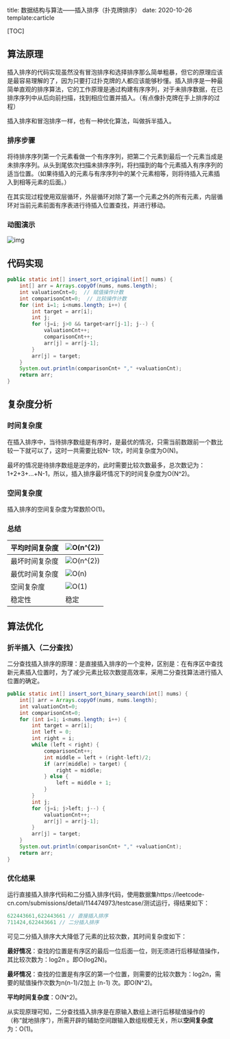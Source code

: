title: 数据结构与算法——插入排序（扑克牌排序）
date: 2020-10-26
template:carticle


[TOC]


## 算法原理

插入排序的代码实现虽然没有冒泡排序和选择排序那么简单粗暴，但它的原理应该是最容易理解的了，因为只要打过扑克牌的人都应该能够秒懂。插入排序是一种最简单直观的排序算法，它的工作原理是通过构建有序序列，对于未排序数据，在已排序序列中从后向前扫描，找到相应位置并插入。（有点像扑克牌在手上排序的过程）

插入排序和冒泡排序一样，也有一种优化算法，叫做拆半插入。

### 排序步骤

将待排序序列第一个元素看做一个有序序列，把第二个元素到最后一个元素当成是未排序序列。从头到尾依次扫描未排序序列，将扫描到的每个元素插入有序序列的适当位置。（如果待插入的元素与有序序列中的某个元素相等，则将待插入元素插入到相等元素的后面。）

在其实现过程使用双层循环，外层循环对除了第一个元素之外的所有元素，内层循环对当前元素前面有序表进行待插入位置查找，并进行移动。

### 动图演示

![img](https://www.runoob.com/wp-content/uploads/2019/03/insertionSort.gif)

## 代码实现

```java
public static int[] insert_sort_original(int[] nums) {
    int[] arr = Arrays.copyOf(nums, nums.length);
    int valuationCnt=0;  // 赋值操作计数
    int comparisonCnt=0;  // 比较操作计数
    for (int i=1; i<nums.length; i++) {
        int target = arr[i];
        int j;
        for (j=i; j>0 && target<arr[j-1]; j--) {
            valuationCnt++;
            comparisonCnt++;
            arr[j] = arr[j-1];
        }
        arr[j] = target;
    }
    System.out.println(comparisonCnt+ "," +valuationCnt);
    return arr;
}
```

## 复杂度分析

### 时间复杂度

在插入排序中，当待排序数组是有序时，是最优的情况，只需当前数跟前一个数比较一下就可以了，这时一共需要比较N- 1次，时间复杂度为O(N)。

最坏的情况是待排序数组是逆序的，此时需要比较次数最多，总次数记为：1+2+3+…+N-1，所以，插入排序最坏情况下的时间复杂度为O(N^2)。

### 空间复杂度

插入排序的空间复杂度为常数阶O(1)。

### 总结

| 平均时间复杂度 | ![O(n^{2})](https://wikimedia.org/api/rest_v1/media/math/render/svg/6cd9594a16cb898b8f2a2dff9227a385ec183392) |
| :------------- | ------------------------------------------------------------ |
| 最坏时间复杂度 | ![O(n^{2})](https://wikimedia.org/api/rest_v1/media/math/render/svg/6cd9594a16cb898b8f2a2dff9227a385ec183392) |
| 最优时间复杂度 | ![O(n)](https://wikimedia.org/api/rest_v1/media/math/render/svg/34109fe397fdcff370079185bfdb65826cb5565a) |
| 空间复杂度     | ![O(1)](https://wikimedia.org/api/rest_v1/media/math/render/svg/e66384bc40452c5452f33563fe0e27e803b0cc21) |
| 稳定性         | 稳定                                                         |

## 算法优化

### 折半插入（二分查找）

二分查找插入排序的原理：是直接插入排序的一个变种，区别是：在有序区中查找新元素插入位置时，为了减少元素比较次数提高效率，采用二分查找算法进行插入位置的确定。

```java
public static int[] insert_sort_binary_search(int[] nums) {
    int[] arr = Arrays.copyOf(nums, nums.length);
    int valuationCnt=0;
    int comparisonCnt=0;
    for (int i=1; i<nums.length; i++) {
        int target = arr[i];
        int left = 0;
        int right = i;
        while (left < right) {
            comparisonCnt++;
            int middle = left + (right-left)/2;
            if (arr[middle] > target) {
                right = middle;
            } else {
                left = middle + 1;
            }
        }
        int j;
        for (j=i; j>left; j--) {
            valuationCnt++;
            arr[j] = arr[j-1];
        }
        arr[j] = target;
    }
    System.out.println(comparisonCnt+ "," +valuationCnt);
    return arr;
}
```

### 优化结果

运行直接插入排序代码和二分插入排序代码，使用数据集https://leetcode-cn.com/submissions/detail/114474973/testcase/测试运行，得结果如下：

```java
622443661,622443661 // 直接插入排序
711424,622443661 // 二分插入排序
```

可见二分插入排序大大降低了元素的比较次数，其时间复杂度如下：

**最好情况**：查找的位置是有序区的最后一位后面一位，则无须进行后移赋值操作，其比较次数为：log2n 。即O(log2N)。

**最坏情况**：查找的位置是有序区的第一个位置，则需要的比较次数为：log2n，需要的赋值操作次数为n(n-1)/2加上 (n-1) 次。即O(N^2)。

**平均时间复杂度**：O(N^2)。

从实现原理可知，二分查找插入排序是在原输入数组上进行后移赋值操作的（称“就地排序”），所需开辟的辅助空间跟输入数组规模无关，所以**空间复杂度**为：O(1)。